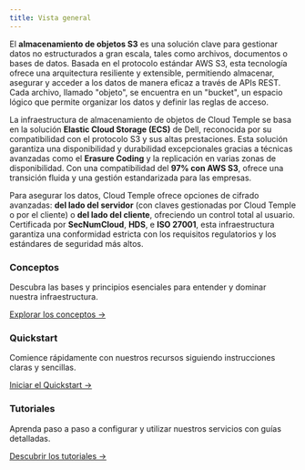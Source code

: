 ```yaml
---
title: Vista general
---
```


El **almacenamiento de objetos S3** es una solución clave para gestionar datos no estructurados a gran escala, tales como archivos, documentos o bases de datos. Basada en el protocolo estándar AWS S3, esta tecnología ofrece una arquitectura resiliente y extensible, permitiendo almacenar, asegurar y acceder a los datos de manera eficaz a través de APIs REST. Cada archivo, llamado "objeto", se encuentra en un "bucket", un espacio lógico que permite organizar los datos y definir las reglas de acceso.

La infraestructura de almacenamiento de objetos de Cloud Temple se basa en la solución **Elastic Cloud Storage (ECS)** de Dell, reconocida por su compatibilidad con el protocolo S3 y sus altas prestaciones. Esta solución garantiza una disponibilidad y durabilidad excepcionales gracias a técnicas avanzadas como el **Erasure Coding** y la replicación en varias zonas de disponibilidad. Con una compatibilidad del **97% con AWS S3**, ofrece una transición fluida y una gestión estandarizada para las empresas.

Para asegurar los datos, Cloud Temple ofrece opciones de cifrado avanzadas: **del lado del servidor** (con claves gestionadas por Cloud Temple o por el cliente) o **del lado del cliente**, ofreciendo un control total al usuario. Certificada por **SecNumCloud**, **HDS**, e **ISO 27001**, esta infraestructura garantiza una conformidad estricta con los requisitos regulatorios y los estándares de seguridad más altos.


<div class="card-grid">
  <div class="card">
    <h3>Conceptos</h3>
    <p>Descubra las bases y principios esenciales para entender y dominar nuestra infraestructura.</p>
    <a href="concepts" class="card-link">Explorar los conceptos &rarr;</a>
  </div>
  <div class="card">
    <h3>Quickstart</h3>
    <p>Comience rápidamente con nuestros recursos siguiendo instrucciones claras y sencillas.</p>
    <a href="quickstart" class="card-link">Iniciar el Quickstart &rarr;</a>
  </div>
    <div class="card">
    <h3>Tutoriales</h3>
    <p>Aprenda paso a paso a configurar y utilizar nuestros servicios con guías detalladas.</p>
    <a href="tutorials" class="card-link">Descubrir los tutoriales &rarr;</a>
  </div>
</div>